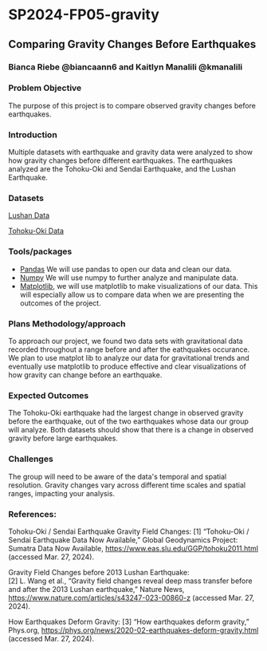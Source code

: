 # SP2024-FP05-gravity

## Comparing Gravity Changes Before Earthquakes
### Bianca Riebe @biancaann6 and Kaitlyn Manalili @kmanalili

### Problem Objective

The purpose of this project is to compare observed gravity changes before earthquakes. 

### Introduction

Multiple datasets with earthquake and gravity data were analyzed to show how gravity changes before different earthquakes. The earthquakes analyzed are the Tohoku-Oki and Sendai Earthquake, and the Lushan Earthquake. 

### Datasets

[Lushan Data](https://zenodo.org/records/7855090)

[Tohoku-Oki Data](https://www.eas.slu.edu/GGP/tohoku2011/second/)


### Tools/packages

- [Pandas](https://pandas.pydata.org/docs/reference/api/pandas.DataFrame.html) We will use pandas to open our data and clean our data.
- [Numpy](https://numpy.org/) We will use numpy to further analyze and manipulate data. 
- [Matplotlib](https://matplotlib.org/), we will use matplotlib to make visualizations of our data. This will especially allow us to compare data when we are presenting the outcomes of the project. 

### Plans Methodology/approach

To approach our project, we found two data sets with gravitational data recorded throughout a range before and after the eathquakes occurance. We plan to use matplot lib to analyze our data for gravitational trends and eventually use matplotlib to produce effective and clear visualizations of how gravity can change before an earthquake. 

### Expected Outcomes

The Tohoku-Oki earthquake had the largest change in observed gravity before the earthquake, out of the two earthquakes whose data our group will analyze. Both datasets should show that there is a change in observed gravity before large earthquakes.

### Challenges

The group will need to be aware of the data's temporal and spatial resolution. Gravity changes vary across different time scales and spatial ranges, impacting your analysis.

### References: 
Tohoku-Oki / Sendai Earthquake Gravity Field Changes:
[1] “Tohoku-Oki / Sendai Earthquake Data Now Available,” Global Geodynamics Project: Sumatra Data Now Available, https://www.eas.slu.edu/GGP/tohoku2011.html (accessed Mar. 27, 2024). 

Gravity Field Changes before 2013 Lushan Earthquake:  
[2] L. Wang et al., “Gravity field changes reveal deep mass transfer before and after the 2013 Lushan earthquake,” Nature News, https://www.nature.com/articles/s43247-023-00860-z (accessed Mar. 27, 2024). 

How Earthquakes Deform Gravity: 
[3] “How earthquakes deform gravity,” Phys.org, https://phys.org/news/2020-02-earthquakes-deform-gravity.html (accessed Mar. 27, 2024). 

